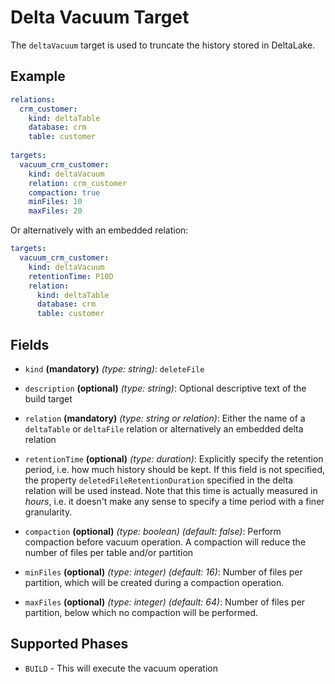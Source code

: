 # Delta Vacuum Target

The `deltaVacuum` target is used to truncate the history stored in DeltaLake. 

## Example

```yaml
relations:
  crm_customer:
    kind: deltaTable
    database: crm
    table: customer
    
targets:
  vacuum_crm_customer:
    kind: deltaVacuum
    relation: crm_customer
    compaction: true
    minFiles: 10
    maxFiles: 20
```

Or alternatively with an embedded relation:
```yaml
targets:
  vacuum_crm_customer:
    kind: deltaVacuum
    retentionTime: P10D
    relation:
      kind: deltaTable
      database: crm
      table: customer
```


## Fields

* `kind` **(mandatory)** *(type: string)*: `deleteFile`

* `description` **(optional)** *(type: string)*:
  Optional descriptive text of the build target

* `relation` **(mandatory)** *(type: string or relation)*: Either the name of a `deltaTable` or `deltaFile` relation
 or alternatively an embedded delta relation

* `retentionTime` **(optional)** *(type: duration)*: Explicitly specify the retention period, i.e. how much history
 should be kept. If this field is not specified, the property `deletedFileRetentionDuration` specified in the delta 
 relation will be used instead. Note that this time is actually measured in *hours*, i.e. it doesn't make any sense
 to specify a time period with a finer granularity.

* `compaction` **(optional)** *(type: boolean)* *(default: false)*: Perform compaction before vacuum operation. A
 compaction will reduce the number of files per table and/or partition

* `minFiles` **(optional)** *(type: integer)* *(default: 16)*: Number of files per partition, which will be created
 during a compaction operation.

* `maxFiles` **(optional)** *(type: integer)* *(default: 64)*: Number of files per partition, below which no compaction
 will be performed.


## Supported Phases
* `BUILD` - This will execute the vacuum operation
